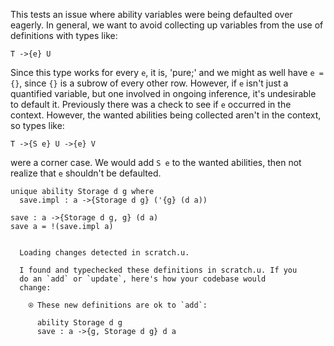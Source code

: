 This tests an issue where ability variables were being defaulted over
eagerly. In general, we want to avoid collecting up variables from the
use of definitions with types like:

``` 
T ->{e} U
```

Since this type works for every `e`, it is, 'pure;' and we might as
well have `e = {}`, since `{}` is a subrow of every other row.
However, if `e` isn't just a quantified variable, but one involved in
ongoing inference, it's undesirable to default it. Previously there
was a check to see if `e` occurred in the context. However, the wanted
abilities being collected aren't in the context, so types like:

``` 
T ->{S e} U ->{e} V
```

were a corner case. We would add `S e` to the wanted abilities, then
not realize that `e` shouldn't be defaulted.

``` unison
unique ability Storage d g where
  save.impl : a ->{Storage d g} ('{g} (d a))

save : a ->{Storage d g, g} (d a)
save a = !(save.impl a)
```

``` ucm

  Loading changes detected in scratch.u.

  I found and typechecked these definitions in scratch.u. If you
  do an `add` or `update`, here's how your codebase would
  change:
  
    ⍟ These new definitions are ok to `add`:
    
      ability Storage d g
      save : a ->{g, Storage d g} d a

```
